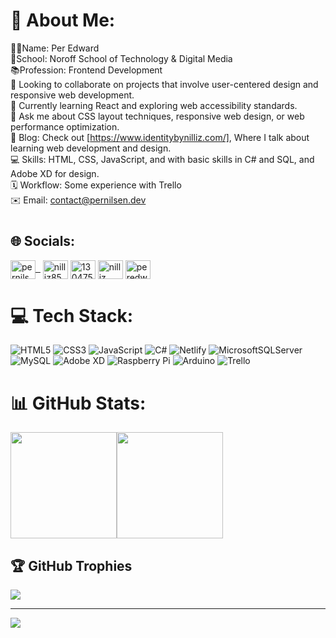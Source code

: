 # 💫 About Me:
👨‍💻Name: Per Edward<br>🏫School: Noroff School of Technology & Digital Media<br>📚Profession: Frontend Development<br>🤝 Looking to collaborate on projects that involve user-centered design and responsive web development.<br>🌱 Currently learning React and exploring web accessibility standards.<br>💬 Ask me about CSS layout techniques, responsive web design, or web performance optimization.<br>🚀 Blog: Check out [https://www.identitybynilliz.com/], Where I talk about learning web development and design.<br>💻 Skills: HTML, CSS, JavaScript, and with basic skills in C# and SQL, and Adobe XD for design.<br>🗓️ Workflow: Some experience with Trello <br>✉️ Email: <a href="mailto:contact@pernilsen.dev">contact@pernilsen.dev</a>



#


## 🌐 Socials:
<p align="left">
<a href="https://linkedin.com/in/pernilsendev" target="blank"><img align="center" src="https://raw.githubusercontent.com/rahuldkjain/github-profile-readme-generator/master/src/images/icons/Social/linked-in-alt.svg" alt="pernilsendev" height="30" width="40" />&nbsp;&nbsp;</a>
<a href="https://dev.to/nilliz85" target="blank"><img align="center" src="https://raw.githubusercontent.com/rahuldkjain/github-profile-readme-generator/master/src/images/icons/Social/devto.svg" alt="nilliz85" height="30" width="40" /></a>
<a href="https://stackoverflow.com/users/13047517/nilliz85" target="blank"><img align="center" src="https://raw.githubusercontent.com/rahuldkjain/github-profile-readme-generator/master/src/images/icons/Social/stack-overflow.svg" alt="13047517/nilliz85" height="30" width="40" /></a>
<a href="https://dribbble.com/nilliz" target="blank"><img align="center" src="https://raw.githubusercontent.com/rahuldkjain/github-profile-readme-generator/master/src/images/icons/Social/dribbble.svg" alt="nilliz" height="30" width="40" /></a>
<a href="https://www.behance.net/peredwardnilsen" target="blank"><img align="center" src="https://raw.githubusercontent.com/rahuldkjain/github-profile-readme-generator/master/src/images/icons/Social/behance.svg" alt="peredwardnilsen" height="30" width="40" /></a>
</p>



# 💻 Tech Stack:
![HTML5](https://img.shields.io/badge/html5-%23E34F26.svg?style=for-the-badge&logo=html5&logoColor=white) ![CSS3](https://img.shields.io/badge/css3-%231572B6.svg?style=for-the-badge&logo=css3&logoColor=white) ![JavaScript](https://img.shields.io/badge/javascript-%23323330.svg?style=for-the-badge&logo=javascript&logoColor=%23F7DF1E) ![C#](https://img.shields.io/badge/c%23-%23239120.svg?style=for-the-badge&logo=c-sharp&logoColor=white) ![Netlify](https://img.shields.io/badge/netlify-%23000000.svg?style=for-the-badge&logo=netlify&logoColor=#00C7B7) ![MicrosoftSQLServer](https://img.shields.io/badge/Microsoft%20SQL%20Sever-CC2927?style=for-the-badge&logo=microsoft%20sql%20server&logoColor=white) ![MySQL](https://img.shields.io/badge/mysql-%2300f.svg?style=for-the-badge&logo=mysql&logoColor=white) ![Adobe XD](https://img.shields.io/badge/Adobe%20XD-470137?style=for-the-badge&logo=Adobe%20XD&logoColor=#FF61F6) ![Raspberry Pi](https://img.shields.io/badge/-RaspberryPi-C51A4A?style=for-the-badge&logo=Raspberry-Pi) ![Arduino](https://img.shields.io/badge/-Arduino-00979D?style=for-the-badge&logo=Arduino&logoColor=white) ![Trello](https://img.shields.io/badge/Trello-%23026AA7.svg?style=for-the-badge&logo=Trello&logoColor=white) 

# 📊 GitHub Stats:
<div style="display: flex; align-items: flex-start;">
  <img src="https://github-readme-stats.vercel.app/api?username=Nilliz85&theme=calm&hide_border=false&include_all_commits=true&count_private=true" style="height: 170px;">
  <img src="https://github-readme-stats.vercel.app/api/top-langs/?username=nilliz85&theme=calm&hide_border=false&include_all_commits=true&count_private=true&layout=compact" style="height: 170px;">
</div>



## 🏆 GitHub Trophies
![](https://github-profile-trophy.vercel.app/?username=nilliz85&theme=onedark&no-frame=false&no-bg=false&margin-w=4)

---
[![](https://visitcount.itsvg.in/api?id=nilliz85&icon=2&color=7)](https://visitcount.itsvg.in)
